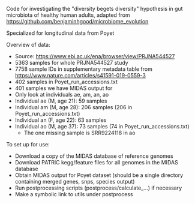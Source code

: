 Code for investigating the "diversity begets diversity" hypothesis in gut microbiota of healthy human adults, adapted from https://github.com/benjaminhgood/microbiome_evolution

Specialized for longitudinal data from Poyet

Overview of data:
- Source: https://www.ebi.ac.uk/ena/browser/view/PRJNA544527
- 5363 samples for whole PRJNA544527 study
- 7758 sample IDs in supplementary metadata table from https://www.nature.com/articles/s41591-019-0559-3
- 402 samples in Poyet_run_accessions.txt
- 401 samples we have MIDAS output for
- Only look at individuals ae, am, an, ao
- Individual ae (M, age 21): 59 samples
- Individual am (M, age 28): 206 samples (206 in Poyet_run_accessions.txt)
- Individual an (F, age 22): 63 samples
- Individual ao (M, age 37): 73 samples (74 in Poyet_run_accessions.txt)
	- The one missing sample is SRR9224118 in ao

To set up for use:
- Download a copy of the MIDAS database of reference genomes
- Download PATRIC kegg/feature files for all genomes in the MIDAS database
- Obtain MIDAS output for Poyet dataset (should be a single directory containing merged genes, snps, species output)
- Run postprocessing scripts (postprocess/calculate_...) if necessary
- Make a symbolic link to utils under postprocess
